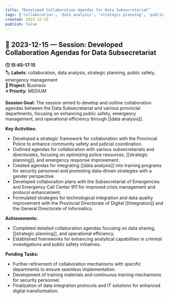 ```yaml
---
title: "Developed Collaboration Agendas for Data Subsecretariat"
tags: ['collaboration', 'data analysis', 'strategic planning', 'public safety', 'emergency management']
created: 2023-12-15
publish: false
---
```


## 📅 2023-12-15 — Session: Developed Collaboration Agendas for Data Subsecretariat

**🕒 15:45–17:15**  
**🏷️ Labels**: collaboration, data analysis, strategic planning, public safety, emergency management  
**📂 Project**: Business  
**⭐ Priority**: MEDIUM  


**Session Goal:** The session aimed to develop and outline collaboration agendas between the Data Subsecretariat and various provincial departments, focusing on enhancing public safety, emergency management, and operational efficiency through [[data analysis]].

**Key Activities:**
- Developed a strategic framework for collaboration with the Provincial Police to enhance community safety and judicial coordination.
- Outlined agendas for collaboration with various subsecretariats and directorates, focusing on optimizing police resources, [[strategic planning]], and emergency response improvement.
- Created agendas for integrating [[data analysis]] into training programs for security personnel and promoting data-driven strategies with a gender perspective.
- Developed collaboration plans with the Subsecretariat of Emergencies and Emergency Call Center 911 for improved crisis management and protocol enhancement.
- Formulated strategies for technological integration and data quality improvement with the Provincial Directorate of Digital [[Integration]] and the General Directorate of Informatics.

**Achievements:**
- Completed detailed collaboration agendas focusing on data sharing, [[strategic planning]], and operational efficiency.
- Established frameworks for enhancing analytical capabilities in criminal investigations and public safety initiatives.

**Pending Tasks:**
- Further refinement of collaboration mechanisms with specific departments to ensure seamless implementation.
- Development of training materials and continuous training mechanisms for security personnel.
- Finalization of data integration protocols and IT solutions for enhanced digital transformation.
